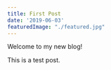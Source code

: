 ```yaml
---
title: First Post
date: '2019-06-03'
featuredImage: "./featured.jpg"
---
```


Welcome to my new blog!

<!-- end -->

This is a test post.

